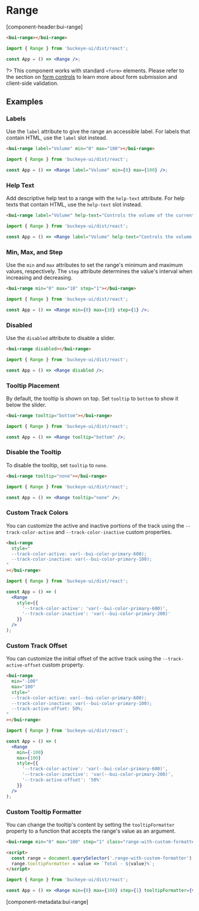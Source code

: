 # Range

[component-header:bui-range]

```html preview
<bui-range></bui-range>
```

```jsx react
import { Range } from 'buckeye-ui/dist/react';

const App = () => <Range />;
```

?> This component works with standard `<form>` elements. Please refer to the section on [form controls](/getting-started/form-controls) to learn more about form submission and client-side validation.

## Examples

### Labels

Use the `label` attribute to give the range an accessible label. For labels that contain HTML, use the `label` slot instead.

```html preview
<bui-range label="Volume" min="0" max="100"></bui-range>
```

```jsx react
import { Range } from 'buckeye-ui/dist/react';

const App = () => <Range label="Volume" min={0} max={100} />;
```

### Help Text

Add descriptive help text to a range with the `help-text` attribute. For help texts that contain HTML, use the `help-text` slot instead.

```html preview
<bui-range label="Volume" help-text="Controls the volume of the current song." min="0" max="100"></bui-range>
```

```jsx react
import { Range } from 'buckeye-ui/dist/react';

const App = () => <Range label="Volume" help-text="Controls the volume of the current song." min={0} max={100} />;
```

### Min, Max, and Step

Use the `min` and `max` attributes to set the range's minimum and maximum values, respectively. The `step` attribute determines the value's interval when increasing and decreasing.

```html preview
<bui-range min="0" max="10" step="1"></bui-range>
```

```jsx react
import { Range } from 'buckeye-ui/dist/react';

const App = () => <Range min={0} max={10} step={1} />;
```

### Disabled

Use the `disabled` attribute to disable a slider.

```html preview
<bui-range disabled></bui-range>
```

```jsx react
import { Range } from 'buckeye-ui/dist/react';

const App = () => <Range disabled />;
```

### Tooltip Placement

By default, the tooltip is shown on top. Set `tooltip` to `bottom` to show it below the slider.

```html preview
<bui-range tooltip="bottom"></bui-range>
```

```jsx react
import { Range } from 'buckeye-ui/dist/react';

const App = () => <Range tooltip="bottom" />;
```

### Disable the Tooltip

To disable the tooltip, set `tooltip` to `none`.

```html preview
<bui-range tooltip="none"></bui-range>
```

```jsx react
import { Range } from 'buckeye-ui/dist/react';

const App = () => <Range tooltip="none" />;
```

### Custom Track Colors

You can customize the active and inactive portions of the track using the `--track-color-active` and `--track-color-inactive` custom properties.

```html preview
<bui-range
  style="
  --track-color-active: var(--bui-color-primary-600);
  --track-color-inactive: var(--bui-color-primary-100);
"
></bui-range>
```

```jsx react
import { Range } from 'buckeye-ui/dist/react';

const App = () => (
  <Range
    style={{
      '--track-color-active': 'var(--bui-color-primary-600)',
      '--track-color-inactive': 'var(--bui-color-primary-200)'
    }}
  />
);
```

### Custom Track Offset

You can customize the initial offset of the active track using the `--track-active-offset` custom property.

```html preview
<bui-range
  min="-100"
  max="100"
  style="
  --track-color-active: var(--bui-color-primary-600);
  --track-color-inactive: var(--bui-color-primary-100);
  --track-active-offset: 50%;
"
></bui-range>
```

```jsx react
import { Range } from 'buckeye-ui/dist/react';

const App = () => (
  <Range
    min={-100}
    max={100}
    style={{
      '--track-color-active': 'var(--bui-color-primary-600)',
      '--track-color-inactive': 'var(--bui-color-primary-200)',
      '--track-active-offset': '50%'
    }}
  />
);
```

### Custom Tooltip Formatter

You can change the tooltip's content by setting the `tooltipFormatter` property to a function that accepts the range's value as an argument.

```html preview
<bui-range min="0" max="100" step="1" class="range-with-custom-formatter"></bui-range>

<script>
  const range = document.querySelector('.range-with-custom-formatter');
  range.tooltipFormatter = value => `Total - ${value}%`;
</script>
```

```jsx react
import { Range } from 'buckeye-ui/dist/react';

const App = () => <Range min={0} max={100} step={1} tooltipFormatter={value => `Total - ${value}%`} />;
```

[component-metadata:bui-range]

